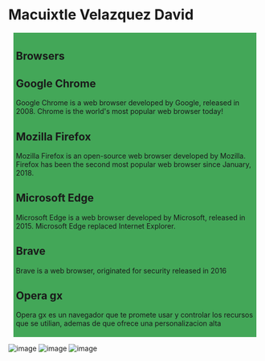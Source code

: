 
<!DOCTYPE html>
<html>
<head>
<style>
.all-browsers {
  margin: 10;
  padding: 5px;
  background-color: rgb(67, 167, 88);
}

.all-browsers > h1, .browser {
  margin: 10px;
  padding: 5px;
}

.browser {
  background: rgb(255, 208, 247);
}

.browser > h2, p {
  margin: 4px;
  font-size: 90%;
}
</style>
</head>
<body>
  <h1>Macuixtle Velazquez David</h1>
<article class="all-browsers">
  <h1> Browsers</h1>
  <article class="browser">
    <h2>Google Chrome</h2>
    <p>Google Chrome is a web browser developed by Google, released in 2008. Chrome is the world's most popular web browser today!</p>
  </article>
  <article class="browser">
    <h2>Mozilla Firefox</h2>
    <p>Mozilla Firefox is an open-source web browser developed by Mozilla. Firefox has been the second most popular web browser since January, 2018.</p>
  </article>
  <article class="browser">
    <h2>Microsoft Edge</h2>
    <p>Microsoft Edge is a web browser developed by Microsoft, released in 2015. Microsoft Edge replaced Internet Explorer.</p>
  </article>
  <article class="browser">
    <h2>Brave</h2>
    <p>Brave is a web browser, originated for security released in 2016</p>
   </article>
  <article class="browser">
    <h2>Opera gx</h2>
    <p>Opera gx es un navegador que te promete usar y controlar los recursos que se utilian, ademas de que ofrece una personalizacion alta</p>
</article>
</article>


</body>
</html>

![image](https://github.com/user-attachments/assets/19ea02c5-9320-4114-b66e-34fcd133a0f9)
![image](https://github.com/user-attachments/assets/271c5a97-a4aa-4837-9be7-f03fb17a8674)
![image](https://github.com/user-attachments/assets/5feedbd6-7897-4269-a776-9ccaca741f0b)


